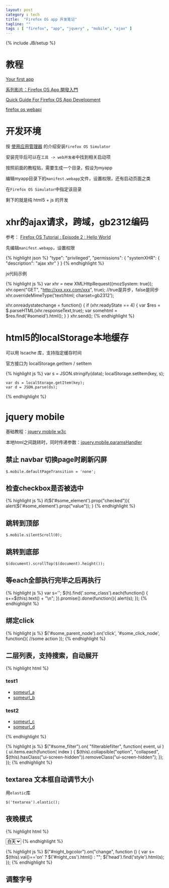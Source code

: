 ```yaml
---
layout: post
category : tech
title:  "Firefox OS app 开发笔记"
tagline: ""
tags : [ "firefox", "app", "jquery" , "mobile", "ajax" ] 
---
```

{% include JB/setup %}

# 教程

[Your first app](https://developer.mozilla.org/zh-CN/Apps/Quickstart/Build/Your_first_app)

[系列影片：Firefox OS App 開發入門](https://developer.mozilla.org/zh-TW/Firefox_OS/Screencast_series:_App_Basics_for_Firefox_OS)

[Quick Guide For Firefox OS App Development](https://leanpub.com/quickguidefirefoxosdevelopment)

[firefox os webapi](https://wiki.mozilla.org/WebAPI)

# 开发环境

按 [使用应用管理器](https://developer.mozilla.org/zh-CN/Firefox_OS/Using_the_App_Manager) 的介绍安装``Firefox OS Simulator``

安装完毕后可以在``工具 -> web开发者``中找到相关启动项

按照前面的教程贴，需要生成一个目录，假设为myapp

编辑myapp目录下的``manifest.webapp``文件，设置权限，还有启动页面之类

在``Firefox OS Simulator``中指定该目录

剩下的就是纯 html5 + js 的开发

# xhr的ajax请求，跨域，gb2312编码

参考： [Firefox OS Tutorial : Episode 2 : Hello World](http://rominirani.com/2013/07/29/firefox-os-tutorial-episode-2-hello-world/)

先编辑``manifest.webapp``，设置权限

{% highlight json %}
"type": "privileged",
"permissions": {
    "systemXHR": { "description": "ajax xhr" }
}
{% endhighlight %}

js代码示例

{% highlight js %}
var xhr = new XMLHttpRequest({mozSystem: true});
xhr.open("GET", "http://xxx.xxx.com/xxx", true); //true是异步，false是同步
xhr.overrideMimeType('text/html; charset=gb2312'); 

xhr.onreadystatechange = function() {
    if (xhr.readyState == 4) {
        var $res = $.parseHTML(xhr.responseText,true);
        var somehtml = $res.find('#someid').html();
    }
}
xhr.send();
{% endhighlight %}

# html5的localStorage本地缓存

可以用 lscache 库，支持指定缓存时间

官方接口为 localStorage.getItem / setItem 

{% highlight js %}
    var s = JSON.stringify(data);
    localStorage.setItem(key, s);

    var ds = localStorage.getItem(key);
    var d = JSON.parse(ds);
{% endhighlight %}

# jquery mobile 

基础教程：[jquery mobile w3c](http://www.w3school.com.cn/jquerymobile/index.asp)

本地html之间跳转时，同时传递参数：[jquery.mobile.paramsHandler](https://github.com/CameronAskew/jquery.mobile.paramsHandler)

## 禁止 navbar 切换page时刷新闪屏

``$.mobile.defaultPageTransition = 'none';``

## 检查checkbox是否被选中

{% highlight js %}
if($('#some_element').prop("checked")){
    alert($('#some_element').prop("value"));
}
{% endhighlight %}

## 跳转到顶部

``$.mobile.silentScroll(0);``

## 跳转到底部

``$(document).scrollTop($(document).height());``

## 等each全部执行完毕之后再执行

{% highlight js %}
var s='';
$(h).find('.some_class').each(function() {
    s+=$(this).text() + "\n";
}).promise().done(function(){
    alert(s);
});
{% endhighlight %}

## 绑定click

{% highlight js %}
$('#some_parent_node').on('click', 
'#some_click_node', function(){
    //some action
});
{% endhighlight %}

##  二层列表，支持搜索，自动展开

{% highlight html %}
<div data-role="collapsible-set" data-inset="false" data-filter="true" id="some_filter">
<div data-role="collapsible">
<h3>test1</h3>
<ul data-role="listview" data-inset="false">
<li><a href="#someurl_a">someurl_a</a></li>
<li><a href="#someurl_b">someurl_b</a></li>
</ul>
</div>
<div data-role="collapsible">
<h3>test2</h3>
<ul data-role="listview" data-inset="false">
<li><a href="#someurl_c">someurl_c</a></li>
<li><a href="#someurl_d">someurl_d</a></li>
</ul>
</div>
</div>
{% endhighlight %}

{% highlight js %}
$("#some_filter").on( "filterablefilter", function( event, ui ) {
    ui.items.each(function( index ) {
        $(this).collapsible("option", "collapsed", $(this).hasClass("ui-screen-hidden")).removeClass("ui-screen-hidden");
    });
});
{% endhighlight %}


## textarea 文本框自动调节大小

用``elastic``库

``$('textarea').elastic();``

## 夜晚模式

{% highlight html %}
<head>
<style>
</style>
</head>
<body>
<select name="night" data-role="slider" id="night_bgcolor"> 
              <option value="off">白天</option> 
              <option value="on">黑夜</option> 
              </select> 

<div id="night_css" style="display:none;">
    body,div,table  {
    background-color: #000000;
    color: #f0efd0;
    }
    a:link  { color: #71baa5; }
    a:hover {color: #FFE900 !important; background-color: #363037 !important;}
</div>
</body>
{% endhighlight %}

{% highlight js %}
$("#night_bgcolor").on("change", function () {
        var s= $(this).val()=='on' ?  $('#night_css').html() : ""; 
        $('head').find('style').html(s);
        });
{% endhighlight %}

## 调整字号
